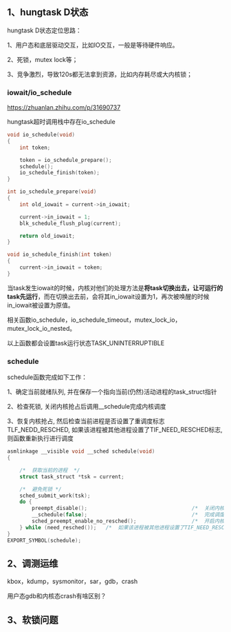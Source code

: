 ## 1、hungtask D状态

hungtask D状态定位思路：

1、用户态和底层驱动交互，比如IO交互，一般是等待硬件响应。

2、死锁，mutex lock等；

3、竞争激烈，导致120s都无法拿到资源，比如内存耗尽或大内核锁；





### iowait/io_schedule

https://zhuanlan.zhihu.com/p/31690737

hungtask超时调用栈中存在io_schedule

```c
void io_schedule(void)
{
	int token;

	token = io_schedule_prepare();
	schedule();
	io_schedule_finish(token);
}

int io_schedule_prepare(void)
{
	int old_iowait = current->in_iowait;

	current->in_iowait = 1;
	blk_schedule_flush_plug(current);

	return old_iowait;
}

void io_schedule_finish(int token)
{
	current->in_iowait = token;
}
```

当task发生iowait的时候，内核对他们的处理方法是**将task切换出去，让可运行的task先运行**，而在切换出去前，会将其in_iowait设置为1，再次被唤醒的时候in_iowait被设置为原值。

相关函数io_schedule，io_schedule_timeout，mutex_lock_io，mutex_lock_io_nested。

以上函数都会设置task运行状态TASK_UNINTERRUPTIBLE



### schedule

schedule函数完成如下工作：

1、确定当前就绪队列, 并在保存一个指向当前(仍然)活动进程的task_struct指针

2、检查死锁, 关闭内核抢占后调用__schedule完成内核调度

3、恢复内核抢占, 然后检查当前进程是否设置了重调度标志TLF_NEDD_RESCHED, 如果该进程被其他进程设置了TIF_NEED_RESCHED标志, 则函数重新执行进行调度



```c
asmlinkage __visible void __sched schedule(void)
{

    /*  获取当前的进程  */
    struct task_struct *tsk = current;

    /*  避免死锁 */
    sched_submit_work(tsk);
    do {
        preempt_disable();                                  /*  关闭内核抢占  */
        __schedule(false);                                  /*  完成调度  */
        sched_preempt_enable_no_resched();                  /*  开启内核抢占  */
    } while (need_resched());   /*  如果该进程被其他进程设置了TIF_NEED_RESCHED标志，则函数重新执行进行调度    */
}
EXPORT_SYMBOL(schedule);
```



## 2、调测运维

kbox，kdump，sysmonitor，sar，gdb，crash

用户态gdb和内核态crash有啥区别？



## 3、软锁问题
